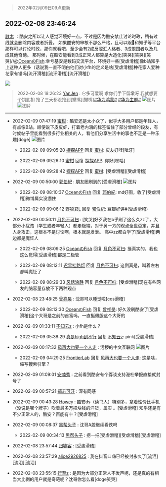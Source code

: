 > 2022年02月09日09点更新
<link rel="stylesheet" href="https://cdn.jsdelivr.net/gh/taotie6/sampleJSON@main/css/photo_show.css">
<meta name="referrer" content="no-referrer" />


 ## 2022-02-08 23:46:24 

 [㪚木](https://www.coolapk.com/feed/33403969?shareKey=MGI1ZGE3NzQ0MWMxNjIwMjkzNDA~) ：酷安之所以让人感觉环境好一点，不过是因为酷安禁止讨论时政，稍有过线就会删除内容或者折叠。
如果酷安的审核不那么严格，且可以跟🧣和知乎等平台那样可以讨论时政，那你就看吧，至少会有2成反涩汇人格者、3成恨国者以及几成其他奇葩。
那时候<!--break-->，在酷安能看到3成正常人都算是大造化[笑哭][笑哭][笑哭]//<a class="feed-link-uname" href="/u/OceanのFish">@OceanのFish</a>:幸亏基安是数码交流平台，环境好一些[受虐滑稽]像b站知乎上这种人更多（话说我一直不明白他们对小fh的定义是啥[受虐滑稽]种花家人爱种花家有错吗[流汗滑稽][流汗滑稽][流汗滑稽]） 

<div class="album">
<img class="img-item" src="https://image.coolapk.com/feed/2019/0507/23/1081091_4586_1095@230x167.gif" />
</div>

> 2022-02-08 18:26:23 
> [YanJen](https://www.coolapk.com/feed/33395941?shareKey=NmYzN2ZjYmJiZTlhNjIwMjkzNDA~) : 它多可爱啊 求你们手下留墩呀 我就想要个钥匙扣 抢了三天都没抢到[撇嘴][撇嘴]<a class="feed-link-tag" href="/t/华为鸿蒙?type=0">#华为鸿蒙#</a> <a class="feed-link-tag" href="/t/华为主题?type=0">#华为主题#</a> 
![图片](https://image.coolapk.com/feed/2022/0208/18/3716574_fe2a5e7a_5771_8795_948@1080x2340.jpeg)
![图片](https://image.coolapk.com/feed/2022/0208/18/3716574_77b9f09c_5771_8806_743@1080x2340.jpeg)

 ------- 

- 2022-02-09 07:47:19 [蜜柑](uid=1097842) : 酷安还是太小众了，似乎大多用户都是年轻人，有点像B站。顺便说下皮皮虾，打着老内涵的标签留住了部分曾经的段友，有时候帖子里能看到很多行业相关的人，看他们分享生活中的事也不乏是一种乐趣[doge] ![图片](https://image.coolapk.com/feed/2022/0209/07/1097842_4d7b9730_4038_0551_516@1080x7250.jpeg)

    - 2022-02-09 09:05:20 [探探APP](uid=3550234) 回复 [蜜柑](uid=1097842): 皮友好哇[呲牙] 

    - 2022-02-09 09:26:10 [蜜柑](uid=1097842) 回复 [探探APP](uid=3550234): 你好[嘿哈] 

    - 2022-02-09 09:28:42 [探探APP](uid=3550234) 回复 [蜜柑](uid=1097842): [受虐滑稽][受虐滑稽] 

- 2022-02-09 00:50:00 [郭伯紀](uid=2859803) : 朋友圈刷到的[受虐滑稽] ![图片](https://image.coolapk.com/feed/2022/0208/20/2859803_cf84df20_1669_9437_324@960x1590.jpeg)

    - 2022-02-09 08:10:37 [OceanのFish](uid=762069) 回复 [郭伯紀](uid=2859803): md好图，收了[受虐滑稽]微博属实没绷住 

    - 2022-02-09 09:06:12 [野狼君L](uid=935230) 回复 [郭伯紀](uid=2859803): 豆瓣好评#(受虐滑稽) 

- 2022-02-09 00:50:11 [月色不可扫](uid=3639201) : [笑哭]好歹我在b乎刷了这么久zz了，大部分小屁孩（学生或者年轻人）都走极端，对于另一方的观点全盘否定，并且人身攻击，这根本不是讨论啊，根本就是发泄。
高中zz都白学了[受虐滑稽]两边都是魔怔人 

    - 2022-02-09 08:09:25 [OceanのFish](uid=762069) 回复 [月色不可扫](uid=3639201): 挺真实的，我也这么觉得[受虐滑稽]都是二极管 

    - 2022-02-09 08:12:11 [迟早挂路灯](uid=874366) 回复 [月色不可扫](uid=3639201): 这倒真是，叫着左右都叫魔怔了 

    - 2022-02-09 08:29:33 [风恬浪静](uid=2415886) 回复 [月色不可扫](uid=3639201): [受虐滑稽]现在有些网友的脑容量存放不下两种观点 

- 2022-02-08 23:48:25 [曾祥昊](uid=6695078) : 沈哥可以睡觉啦[cos滑稽] 

    - 2022-02-09 08:12:30 [OceanのFish](uid=762069) 回复 [曾祥昊](uid=6695078): 好久没刷酷安了[受虐滑稽]这个大哥是之前的首富吗，一直挺佩服这个大哥的 

- 2022-02-09 01:33:11 [不知云z](uid=5657858) : 小fh是什么？ 

    - 2022-02-09 05:38:29 [真是high到不行](uid=3045114) 回复 [不知云z](uid=5657858): pink[受虐滑稽] 

- 2022-02-09 00:17:32 [风再大也要一个人走](uid=1870992) : 污秽的中文互联网 ![图片](https://image.coolapk.com/feed/2022/0209/00/1870992_f5116626_7051_5578_425@1080x1920.jpeg)

    - 2022-02-09 04:29:25 [FrontierLab](uid=2712621) 回复 [风再大也要一个人走](uid=1870992): 这是啥，缩写搜索引擎？ 

- 2022-02-09 01:09:01 [安喃秀](uid=2237599) : 之前看到酷安有个孬谈支持港杜举报直接就封号了 

- 2022-02-09 00:57:21 [郑苏可汗](uid=678781) : 深有同感 

- 2022-02-09 00:43:28 [Howey](uid=2814167) : 酷安ds（读书人）特别多，拿着性价比手机（没说是哪个牌子）吹着最多万把块钱的洋货，属实  。[受虐滑稽]
知乎还是有不少正常人的，酷安？百能有十？[受虐滑稽] 

- 2022-02-09 00:08:37 [黑帮头子](uid=2838832) : 沈哥A股继续看跌吗 

    - 2022-02-09 00:34:13 [黑帮头子](uid=2838832) : 捞一把[受虐滑稽][受虐滑稽][受虐滑稽] 

- 2022-02-08 23:57:44 [归墟客](uid=3287587) : [受虐滑稽] 

- 2022-02-08 23:57:29 [alice2926825](uid=1064232) : 我在抖音口嗨已经被封永久了[流泪][流泪][流泪] 

- 2022-02-08 23:55:15 [行至z](uid=582810) : 是因为大部分正常人不发声呢，还是真的有相当大比例的用户就是奇葩呢？沈哥你怎么看[doge笑哭] 

